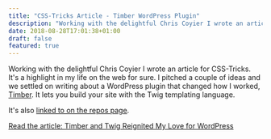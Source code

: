 ```yaml
---
title: "CSS-Tricks Article - Timber WordPress Plugin"
description: "Working with the delightful Chris Coyier I wrote an article for CSS-Tricks on Timber, a WordPress plugin that completely changes theme development."
date: 2018-08-28T17:01:38+01:00
draft: false
featured: true
---
```


Working with the delightful Chris Coyier I wrote an article for CSS-Tricks. It's a highlight in my life on the web for sure. I pitched a couple of ideas and we settled on writing about a WordPress plugin that changed how I worked, <a href="https://timber.github.io/docs/" rel="noopener noreferrer" target="_blank">Timber</a>. It lets you build your site with the Twig templating language.

It's also <a href="https://github.com/timber/timber#helpful-links" target="_blank" rel="noopener noreferrer">linked to on the repos page</a>.

<a href="https://css-tricks.com/timber-and-twig-reignited-my-love-for-wordpress/" target="_blank" rel="noopener noreferrer">Read the article: Timber and Twig Reignited My Love for WordPress</a>
